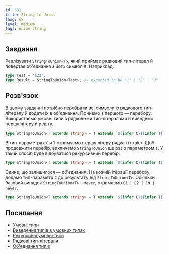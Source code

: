 ```yaml
---
id: 531
title: String to Union
lang: uk
level: medium
tags: union string
---
```


## Завдання

Реалізувати `StringToUnion<T>`, який приймає рядковий тип-літерал й повертає об'єднання з його символів.
Наприклад:

```typescript
type Test = '123';
type Result = StringToUnion<Test>; // expected to be "1" | "2" | "3"
```

## Розв'язок

В цьому завданні потрібно перебрати всі символи із рядкового тип-літералу й додати їх в об'єднання.
Почнемо з першого — перебору.
Використаємо умовні типи з рядковими тип-літералами й виведемо першу літеру й решту.

```typescript
type StringToUnion<T extends string> = T extends `${infer C}${infer T}` ? never : never
```

В тип-параметрах `C` и `T` отримуємо першу літеру рядка і її хвіст.
Щоб продовжити перебір, викличемо `StringToUnion` ще раз з параметром `T`.
У такий спосіб буде відбуватися рекурсивний перебір.

```typescript
type StringToUnion<T extends string> = T extends `${infer C}${infer T}` ? StringToUnion<T> : never
```

Єдине, що залишилося — об'єднання.
На кожній ітерації перебору, додамо тип-параметр `C` до результату від `StringToUnion<T>`.
Оскільки базовий випадок `StringToUnion<T>` - `never`, отримаємо `C1 | C2 | CN | never`.

```typescript
type StringToUnion<T extends string> = T extends `${infer C}${infer T}` ? C | StringToUnion<T> : never
```

## Посилання

- [Умовні типи](https://www.typescriptlang.org/docs/handbook/2/conditional-types.html)
- [Виведення типів в умовних типах](https://www.typescriptlang.org/docs/handbook/2/conditional-types.html#inferring-within-conditional-types)
- [Рекурсивні умовні типи](https://www.typescriptlang.org/docs/handbook/release-notes/typescript-4-1.html#recursive-conditional-types)
- [Рядкові тип-літерали](https://www.typescriptlang.org/docs/handbook/release-notes/typescript-4-1.html#template-literal-types)
- [Об'єднання типів](https://www.typescriptlang.org/docs/handbook/2/everyday-types.html#union-types)

